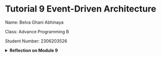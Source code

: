 # Tutorial 9 Event-Driven Architecture

Name: Belva Ghani Abhinaya

Class: Advance Programming B

Student Number: 2306203526

<details>
<summary><b>Reflection on Module 9</b></summary>
<br>

### Reflection 2 for Publisher

#### a. How much data your publisher program will send to the message broker in one run?

In one run, the publisher sends five UserCreatedEventMessage events. Each event serialized with Borsh consists of: A 4‑byte little-endian prefix for the user_id length, plus the UTF‑8 bytes for the (e.g., "1") string: 5 bytes. A 4‑byte prefix for the user_name length, plus the UTF‑8 bytes for the (e.g., "2306203526-Amir") string: 21 bytes. So each message is 5 + 21 = 26 bytes, and for 5 messages the total payload is 5 × 26 = 130 bytes.

#### b. The URL `amqp://guest:guest@localhost:5672` is the same as in the subscriber program. What does it mean?

It means both the publisher and the subscriber connect to the same RabbitMQ broker instance (running locally on port 5672) using the guest user credentials. This shared connection ensures that events published by the publisher are delivered to the queue from which the subscriber consumes.

#### c. Screenshot of Running RabbitMQ
![alt text](image.png)

</details>
